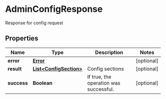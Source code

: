 

# AdminConfigResponse

Response for config request
## Properties

Name | Type | Description | Notes
------------ | ------------- | ------------- | -------------
**error** | [**Error**](Error.md) |  |  [optional]
**result** | [**List&lt;ConfigSection&gt;**](ConfigSection.md) | Config sections |  [optional]
**success** | **Boolean** | If true, the operation was successful. |  [optional]



